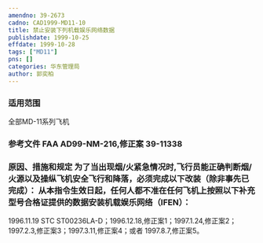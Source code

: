 ```yaml
---
amendno: 39-2673  
cadno: CAD1999-MD11-10  
title: 禁止安装下列机载娱乐网络数据  
publishdate: 1999-10-25  
effdate: 1999-10-28  
tags: ["MD11"]  
pns: []  
categories: 华东管理局  
author: 郭奕柏  
---
```

  
### 适用范围  
全部MD-11系列飞机  
  
<!--more-->  
### 参考文件    FAA AD99-NM-216,修正案 39-11338  
  
### 原因、措施和规定     为了当出现烟/火紧急情况时,飞行员能正确判断烟/火源以及操纵飞机安全飞行和降落，必须完成以下改装（除非事先已完成）：      从本指令生效日起，任何人都不准在任何飞机上按照以下补充型号合格证提供的数据安装机载娱乐网络（IFEN）：  
1996.11.19  STC ST00236LA-D；1996.12.18,修正案1；1997.1.24,修正案2；1997.2.3,修正案3；1997.3.11,修正案4；或者 1997.8.7,修正案5。  
